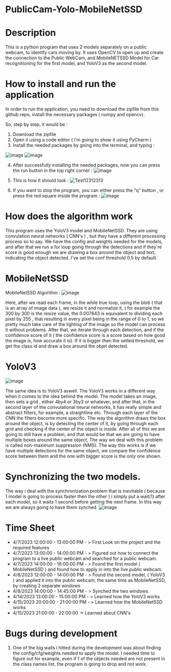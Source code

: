# PublicCam-Yolo-MobileNetSSD

# Description
This is a python program that uses 2 models separately on a public webcam, to identify cars moving by. It uses OpenCV to open up and create the connection to the Public WebCam, and MobileNETSSD Model for Car recognitioning for the first model, and YoloV3 as the second model.

# How to install and run the application

In order to run the application, you need to download the zipfile from this github repo, install the necessary packages ( numpy and opencv).

So, step by step, it would be : 

1. Download the zipfile
2. Open it using a code editor ( i'm going to show it using PyCharm ) 
3. Install the needed packages by going into the terminal, and typing : 

![image](https://user-images.githubusercontent.com/93039914/232247811-0fdbc6a7-b015-4dc6-992a-9fbdad86116c.png)
![image](https://user-images.githubusercontent.com/93039914/232247838-bbdd8d25-7957-4614-ad72-8d4523986d72.png)

4. After successfully installing the needed packages, now you can press the run button in the top right corner  : ![image](https://user-images.githubusercontent.com/93039914/232247867-0e6ddba6-ea5f-4e6b-956b-bb9c79d6f3db.png)

5. This is how it should look : 
![Test12312313](https://user-images.githubusercontent.com/93039914/232247981-5278af24-af0c-4268-8031-d3574908239c.jpg)

6. If you want to stop the program, you can either press the "q" button , or press the red square inside the program : ![image](https://user-images.githubusercontent.com/93039914/232248011-99baf9c4-dad2-49aa-84b8-d35b56ddf8e4.png)

# How does the algorithm work 
This program uses the YoloV3 model and MobileNetSSD. They are using convulation neural networks ( CNN's ) , but they have a different processing process so to say. 
We have the config and weights needed for the models, and after that we run a for loop going through the detections and if they're score is good enough we are drawing a box around the object and text, indicating the object detected. I've set the conf threshold 0.5 by default. 

# MobileNetSSD 
MobileNetSSD Algorithm : ![image](https://user-images.githubusercontent.com/93039914/232248149-973d3329-ec67-4f99-beda-bf4f339deff6.png)

Here, after we read each frame, in the while true loop, using the blob ( that is an array of image data ), we resize it and normalize it, ( for example the 300 by 300 is the resize value, the 0.007843 is equivalent to dividing each pixel by 255 , that resulting in every pixel being in the range of 0 to 1, so we pretty much take care of the lighting of the image so the model can process it without problems. After that, we iterate through each detection, and if the confidence score of it ( the confidence score is a score based on how good the image is, how accurate it is). If it is bigger then the setted threshold, we get the class id and draw a box around the objet detected. 


# YoloV3

![image](https://user-images.githubusercontent.com/93039914/232248628-07cbae35-b0c1-4097-aa57-8add5ec6abf2.png)

The same idea is to YoloV3 aswell. The YoloV3 works in a different way when it comes to the idea behind the model. The model takes an image, then sets a grid , either 4by4 or 3by3 or whatever, and after that, in the second layer of the convulational neural networks, it has really simple and abstract filters, for example, a straightline etc. Through each layer of the CNN the filters become more specific. The way the algorithm draws the box around the object, is by detecting the center of it, by going through each grid and checking if the center of the object is inside. After all of this we are going to still have a problem, and that would be that we are going to have multiple boxes around the same object, The way we deal with this problem is called non-maximum suppression (NMS). The way this works is if we have multiple detections for the same object, we compare the confidence score between them and the one with bigger score is the only one shown.

# Synchronizing the two models. 

The way i deal with the synchronization problem that is inevitable ( because 1 model is going to process faster then the other ) i simply put a wait(1) after each model, so it waits 1 second before getting the next frame. In this way we are always going to have them synched.
![image](https://user-images.githubusercontent.com/93039914/232248908-da3d3e75-3686-47b2-b112-b5555bce8254.png)

# Time Sheet
- 4/7/2023 12:00:00 - 13:00:00  PM - > First Look on the project and the required features
- 4/7/2023 13:00:00 - 14:00:00  PM - > Figured out how to connect the program to a live public webcam and searched for a public webcam.
- 4/7/2023 14:00:00 - 16:00:00  PM - > Found the first model ( MobileNetSSD ) and found how to apply in into the live public webcam. 
- 4/8/2023 12:00:00 - 14:00:00  PM - > Found the second model, ( YoloV3 ) and applied it into the public webcam, the same time as MobileNetSSD, by creating 2 separate windows
- 4/8/2023 14:00:00 - 14:45:00  PM - > Synched the two windows.
- 4/14/2023 13:00:00 - 15:00:00 PM - > Learned how the YoloV3 works
- 4/15/2023 20:00:00 - 21:00:00 PM - > Learned how the MobileNetSSD works
- 4/15/2023 21:00:00 - 22:00:00 -> Learned about CNN's 


# Bugs during development
1. One of the big walls i hitted during the development was about finding the config/cfg/weights needed to apply the model. I needed time to figure out for example, even if 1 of the objects needed are not present in the class names list, the program is going to drop and not work. 






